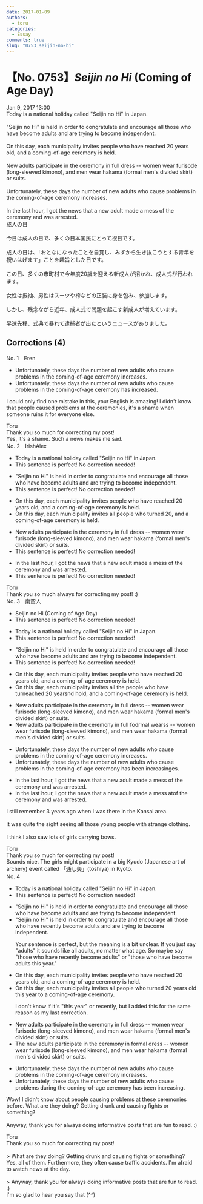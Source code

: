 ```yaml
---
date: 2017-01-09
authors:
  - toru
categories:
  - Essay
comments: true
slug: "0753_seijin-no-hi"
---
```


# 【No. 0753】<strong><em>Seijin no Hi</em></strong> (Coming of Age Day)
<div class="date">Jan 9, 2017 13:00</div>
<div id="post"><div id="body_show_ori">
Today is a national holiday called "Seijin no Hi" in Japan.<br/><br/>"Seijin no Hi" is held in order to congratulate and encourage all those who have become adults and are trying to become independent.<br/><br/>On this day, each municipality invites people who have reached 20 years old, and a coming-of-age ceremony is held.<br/><br/>New adults participate in the ceremony in full dress -- women wear furisode (long-sleeved kimono), and men wear hakama (formal men's divided skirt) or suits.<br/><br/>Unfortunately, these days the number of new adults who cause problems in the coming-of-age ceremony increases.<br/><br/>In the last hour, I got the news that a new adult made a mess of the ceremony and was arrested.
</div></div>

<!-- more -->

<div id="post_ja"><div id="body_show_mo">
成人の日<br/><br/>今日は成人の日で、多くの日本国民にとって祝日です。<br/><br/>成人の日は、「おとなになったことを自覚し、みずから生き抜こうとする青年を祝いはげます」ことを趣旨とした日です。<br/><br/>この日、多くの市町村で今年度20歳を迎える新成人が招かれ、成人式が行われます。<br/><br/>女性は振袖、男性はスーツや袴などの正装に身を包み、参加します。<br/><br/>しかし、残念ながら近年、成人式で問題を起こす新成人が増えています。<br/><br/>早速先程、式典で暴れて逮捕者が出たというニュースがありました。
</div></div>

## Corrections (4)
<div id="block"><div class="first_name"> No. 1　<span class="just_name">Eren</span></div><div id="block2">
<ul class="correction_field">
<li class="incorrect">Unfortunately, these days the number of new adults who cause problems in the coming-of-age ceremony increases.</li>
<li class="corrected correct">
Unfortunately, these days the number of new adults who cause problems in the coming-of-age ceremony <span class="f_blue">has</span> increase<span class="f_blue">d</span>.
</li>
</ul>
<p class="comment_small">
 I could only find one mistake in this, your English is amazing! I didn't know that people caused problems at the ceremonies, it's a shame when someone ruins it for everyone else.
</p>

</div><div class="name"><span class="just_name">Toru</span><br>
Thank you so much for correcting my post!<br/>Yes, it's a shame. Such a news makes me sad.
</div>
</div>
<div id="block"><div class="first_name"> No. 2　<span class="just_name">IrishAlex</span></div><div id="block2">
<ul class="correction_field">
<li class="incorrect">Today is a national holiday called "Seijin no Hi" in Japan.</li>
<li class="corrected perfect">This sentence is perfect! No correction needed!</li>
</ul>
<ul class="correction_field">
<li class="incorrect">"Seijin no Hi" is held in order to congratulate and encourage all those who have become adults and are trying to become independent.</li>
<li class="corrected perfect">This sentence is perfect! No correction needed!</li>
</ul>
<ul class="correction_field">
<li class="incorrect">On this day, each municipality invites people who have reached 20 years old, and a coming-of-age ceremony is held.</li>
<li class="corrected correct">
On this day, each municipality invites <span class="f_blue">all </span>people who <span class="f_blue">turned </span>20, and a coming-of-age ceremony is held.
</li>
</ul>
<ul class="correction_field">
<li class="incorrect">New adults participate in the ceremony in full dress -- women wear furisode (long-sleeved kimono), and men wear hakama (formal men's divided skirt) or suits.</li>
<li class="corrected perfect">This sentence is perfect! No correction needed!</li>
</ul>
<ul class="correction_field">
<li class="incorrect">In the last hour, I got the news that a new adult made a mess of the ceremony and was arrested.</li>
<li class="corrected perfect">This sentence is perfect! No correction needed!</li>
</ul>
</div><div class="name"><span class="just_name">Toru</span><br>
Thank you so much always for correcting my post! :)
</div>
</div>
<div id="block"><div class="first_name"> No. 3　<span class="just_name">南蛮人</span></div><div id="block2">
<ul class="correction_field">
<li class="incorrect">Seijin no Hi (Coming of Age Day)</li>
<li class="corrected perfect">This sentence is perfect! No correction needed!</li>
</ul>
<ul class="correction_field">
<li class="incorrect">Today is a national holiday called "Seijin no Hi" in Japan.</li>
<li class="corrected perfect">This sentence is perfect! No correction needed!</li>
</ul>
<ul class="correction_field">
<li class="incorrect">"Seijin no Hi" is held in order to congratulate and encourage all those who have become adults and are trying to become independent.</li>
<li class="corrected perfect">This sentence is perfect! No correction needed!</li>
</ul>
<ul class="correction_field">
<li class="incorrect">On this day, each municipality invites people who have reached 20 years old, and a coming-of-age ceremony is held.</li>
<li class="corrected correct">
On this day, each municipality invites <span class="f_red">all the </span>people who have <span class="f_red">tu</span>r<span class="f_red">n</span>e<span class="f_gray"><span class="sline">ache</span></span>d 20 <span class="f_gray"><span class="sline">ye</span></span>a<span class="f_gray"><span class="sline">rs</span></span><span class="f_red">nd</span> <span class="f_red">h</span>old<span class="f_gray"><span class="sline">,</span></span> a<span class="f_gray"><span class="sline">nd</span></span> <span class="f_gray"><span class="sline">a </span></span>coming-of-age ceremony<span class="f_gray"><span class="sline"> is held</span></span>.
</li>
</ul>
<ul class="correction_field">
<li class="incorrect">New adults participate in the ceremony in full dress -- women wear furisode (long-sleeved kimono), and men wear hakama (formal men's divided skirt) or suits.</li>
<li class="corrected correct">
New adults participate in the ceremony in full <span class="f_red">fo</span><span class="f_gray"><span class="sline">d</span></span>r<span class="f_red">mal w</span>e<span class="f_red">ar</span><span class="f_gray"><span class="sline">ss</span></span> -- women wear furisode (long-sleeved kimono), and men wear hakama (formal men's divided skirt) or suits.
</li>
</ul>
<ul class="correction_field">
<li class="incorrect">Unfortunately, these days the number of new adults who cause problems in the coming-of-age ceremony increases.</li>
<li class="corrected correct">
Unfortunately, these days the number of new adults who cause problems in the coming-of-age ceremony <span class="f_red">has been </span>increas<span class="f_red">ing</span><span class="f_gray"><span class="sline">es</span></span>.
</li>
</ul>
<ul class="correction_field">
<li class="incorrect">In the last hour, I got the news that a new adult made a mess of the ceremony and was arrested.</li>
<li class="corrected correct">
In the last hour, I got the news that a new adult made a mess <span class="f_red">at</span><span class="f_gray"><span class="sline">of</span></span> the ceremony and was arrested.
</li>
</ul>
<p class="comment_small">
 I still remember 3 years ago when I was there in the Kansai area.
 <br/>
 <br/>
 It was quite the sight seeing all those young people with strange clothing.
 <br/>
 <br/>
 I think I also saw lots of girls carrying bows.
</p>

</div><div class="name"><span class="just_name">Toru</span><br>
Thank you so much for correcting my post!<br/>Sounds nice. The girls might participate in a big Kyudo (Japanese art of archery) event called 「通し矢」(toshiya) in Kyoto.
</div>
</div>
<div id="block"><div class="first_name"> No. 4　<span class="just_name"></span></div><div id="block2">
<ul class="correction_field">
<li class="incorrect">Today is a national holiday called "Seijin no Hi" in Japan.</li>
<li class="corrected perfect">This sentence is perfect! No correction needed!</li>
</ul>
<ul class="correction_field">
<li class="incorrect">"Seijin no Hi" is held in order to congratulate and encourage all those who have become adults and are trying to become independent.</li>
<li class="corrected correct">
"Seijin no Hi" is held in order to congratulate and encourage all those who have <span class="f_blue">recently </span>become adults and are trying to become independent.
<p class="correction_comment">Your sentence is perfect, but the meaning is a bit unclear. If you just say "adults" it sounds like all adults, no matter what age. So maybe say "those who have recently become adults" or "those who have become adults this year."</p>
</li>
</ul>
<ul class="correction_field">
<li class="incorrect">On this day, each municipality invites people who have reached 20 years old, and a coming-of-age ceremony is held.</li>
<li class="corrected correct">
On this day, each municipality invites <span class="f_blue">all</span> people who <span class="f_blue">turned</span> 20 years old <span class="f_blue">this year to </span>a coming-of-age ceremony.
<p class="correction_comment">I don't know if it's "this year" or recently, but I added this for the same reason as my last correction.</p>
</li>
</ul>
<ul class="correction_field">
<li class="incorrect">New adults participate in the ceremony in full dress -- women wear furisode (long-sleeved kimono), and men wear hakama (formal men's divided skirt) or suits.</li>
<li class="corrected correct">
<span class="f_blue">The n</span>ew adults participate in the ceremony in <span class="f_blue">formal</span> dress -- women wear furisode (long-sleeved kimono), and men wear hakama (formal men's divided skirt) or suits.
</li>
</ul>
<ul class="correction_field">
<li class="incorrect">Unfortunately, these days the number of new adults who cause problems in the coming-of-age ceremony increases.</li>
<li class="corrected correct">
Unfortunately, these days the number of new adults who cause problems <span class="f_blue">during</span> the coming-of-age ceremony <span class="f_blue">has been</span> increas<span class="f_blue">ing</span>.
</li>
</ul>
<p class="comment_small">
 Wow! I didn't know about people causing problems at these ceremonies before. What are they doing? Getting drunk and causing fights or something?
 <br/>
 <br/>
 Anyway, thank you for always doing informative posts that are fun to read. :)
</p>

</div><div class="name"><span class="just_name">Toru</span><br>
Thank you so much for correcting my post!<br/><br/>&gt; What are they doing? Getting drunk and causing fights or something?<br/>Yes, all of them. Furthermore, they often cause traffic accidents. I'm afraid to watch news at the day.<br/><br/>&gt; Anyway, thank you for always doing informative posts that are fun to read. :)<br/>I'm so glad to hear you say that (^^)
</div>
</div>
